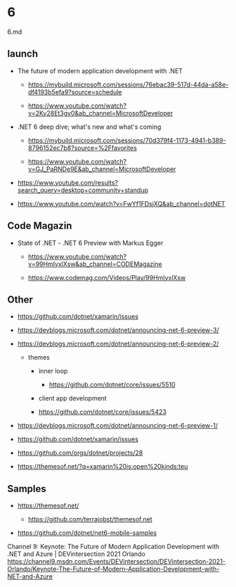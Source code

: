 # 6

6.md

## launch

*   The future of modern application development with .NET

    *   https://mybuild.microsoft.com/sessions/76ebac39-517d-44da-a58e-df4193b5efa9?source=schedule

    *   https://www.youtube.com/watch?v=2Ky28Et3gy0&ab_channel=MicrosoftDeveloper

*   .NET 6 deep dive; what's new and what's coming

    *   https://mybuild.microsoft.com/sessions/70d379f4-1173-4941-b389-8796152ec7b8?source=%2Ffavorites

    *   https://www.youtube.com/watch?v=GJ_PaRNDe9E&ab_channel=MicrosoftDeveloper

*   https://www.youtube.com/results?search_query=desktop+community+standup

*   https://www.youtube.com/watch?v=FwYf1FDsjXQ&ab_channel=dotNET


## Code Magazin

*   State of .NET - .NET 6 Preview with Markus Egger

    *   https://www.youtube.com/watch?v=99HmIyxlXsw&ab_channel=CODEMagazine

    *   https://www.codemag.com/Videos/Play/99HmIyxlXsw


## Other

*   https://github.com/dotnet/xamarin/issues

*   https://devblogs.microsoft.com/dotnet/announcing-net-6-preview-3/
*   https://devblogs.microsoft.com/dotnet/announcing-net-6-preview-2/

    *   themes
    
        *   inner loop

            *   https://github.com/dotnet/core/issues/5510

        *   client app development 

        *   https://github.com/dotnet/core/issues/5423
        
*   https://devblogs.microsoft.com/dotnet/announcing-net-6-preview-1/

*   https://github.com/dotnet/xamarin/issues

*   https://github.com/orgs/dotnet/projects/28

*   https://themesof.net/?q=xamarin%20is:open%20kinds:teu


## Samples

*   https://themesof.net/

    *   https://github.com/terrajobst/themesof.net

*   https://github.com/dotnet/net6-mobile-samples

Channel 9: Keynote: The Future of Modern Application Development with .NET and Azure | DEVintersection 2021 Orlando https://channel9.msdn.com/Events/DEVintersection/DEVintersection-2021-Orlando/Keynote-The-Future-of-Modern-Application-Development-with-NET-and-Azure


